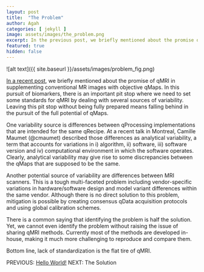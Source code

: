 ```yaml
---
layout: post
title:  "The Problem"
author: Agah
categories: [ jekyll ]
image: assets/images/the_problem.png
excerpt: In the previous post, we briefly mentioned about the promise of qMRI in supplementing conventional MR images with objective qMaps. Now we are shifting gears to talk about "the problem".
featured: true
hidden: false
---
```

![alt text]({{ site.baseurl }}/assets/images/problem_fig.png)

[In a recent post](https://qmrlab.org/jekyll/2018/10/02/hello-world.html), we briefly mentioned about the promise of qMRI in supplementing conventional MR images with objective qMaps. In this pursuit of biomarkers, there is an important pit stop where we need to set some standards for qMRI by dealing with several sources of variability. Leaving this pit stop without being fully prepared means falling behind in the pursuit of the full potential of qMaps.

One variability source is differences between qProcessing implementations that are intended for the same qRecipe. At a recent talk in Montreal, Camille Maumet (@cmaumet) described those differences as analytical variability, a term that accounts for variations in i) algorithm, ii) software, iii) software version and iv) computational environment in which the software operates. Clearly, analytical variability may give rise to some discrepancies between the qMaps that are supposed to be the same.

Another potential source of variability are differences between MRI scanners. This is a tough multi-faceted problem including vendor-specific variations in hardware/software design and model variant differences within the same vendor. Although there is no direct solution to this problem, mitigation is possible by creating consensus qData acquisition protocols and using global calibration schemes.  

There is a common saying that identifying the problem is half the solution. Yet, we cannot even identify the problem without raising the issue of sharing qMRI methods. Currently most of the methods are developed in-house, making it much more challenging to reproduce and compare them.

Bottom line, lack of standardization is the flat tire of qMRI.

PREVIOUS: [Hello World!](https://qmrlab.org/jekyll/2018/10/02/hello-world.html)
NEXT: The Solution
